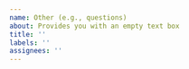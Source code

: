 ```yaml
---
name: Other (e.g., questions)
about: Provides you with an empty text box
title: ''
labels: ''
assignees: ''
---
```


